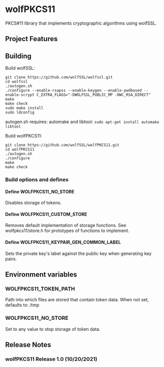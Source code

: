 # wolfPKCS11

PKCS#11 library that implements cryptographic algorithms using wolfSSL.


## Project Features

## Building

Build wolfSSL:

```
git clone https://github.com/wolfSSL/wolfssl.git
cd wolfssl
./autogen.sh
./configure --enable-rsapss --enable-keygen --enable-pwdbased --enable-scrypt C_EXTRA_FLAGS="-DWOLFSSL_PUBLIC_MP -DWC_RSA_DIRECT"
make
make check
sudo make install
sudo ldconfig
```

autogen.sh requires: automake and libtool: `sudo apt-get install automake libtool`

Build wolfPKCS11:

```
git clone https://github.com/wolfSSL/wolfPKCS11.git
cd wolfPKCS11
./autogen.sh
./configure
make
make check
```

### Build options and defines

#### Define WOLFPKCS11_NO_STORE

Disables storage of tokens.

#### Define WOLFPKCS11_CUSTOM_STORE

Removes default implementation of storage functions.
See wolfpkcs11/store.h for prototypes of functions to implement.

#### Define WOLFPKCS11_KEYPAIR_GEN_COMMON_LABEL

Sets the private key's label against the public key when generating key pairs.

## Environment variables

### WOLFPKCS11_TOKEN_PATH

Path into which files are stored that contain token data.
When not set, defaults to: /tmp

### WOLFPKCS11_NO_STORE

Set to any value to stop storage of token data.

## Release Notes

### wolfPKCS11 Release 1.0 (10/20/2021)


